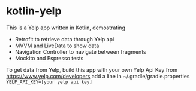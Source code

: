 # kotlin-yelp

This is a Yelp app written in Kotlin, demostrating
 - Retrofit to retrieve data through Yelp api
 - MVVM and LiveData to show data
 - Navigation Controller to navigate between fragments
 - Mockito and Espresso tests
 
To get data from Yelp, build this app with your own Yelp Api Key from https://www.yelp.com/developers add a line in ~/.gradle/gradle.properties  
```YELP_API_KEY=[your yelp api key]```
